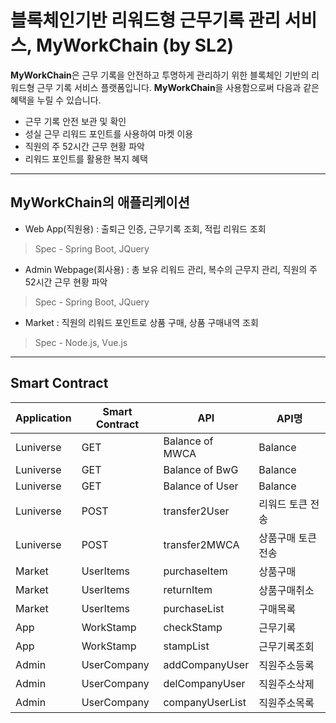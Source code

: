 # 블록체인기반 리워드형 근무기록 관리 서비스, MyWorkChain (by SL2)
**MyWorkChain**은 근무 기록을 안전하고 투명하게 관리하기 위한 블록체인 기반의 리워드형 근무 기록 서비스 플랫폼입니다.
**MyWorkChain**을 사용함으로써 다음과 같은 혜택을 누릴 수 있습니다.
- 근무 기록 안전 보관 및 확인
- 성실 근무 리워드 포인트를  사용하여 마켓 이용
- 직원의 주 52시간 근무 현황 파악
- 리워드 포인트를 활용한 복지 혜택
---
## MyWorkChain의 애플리케이션
- Web App(직원용) : 출퇴근 인증, 근무기록 조회, 적립 리워드 조회
> Spec - Spring Boot, JQuery
- Admin Webpage(회사용) : 총 보유 리워드 관리, 복수의 근무지 관리, 직원의 주 52시간 근무 현황 파악
> Spec - Spring Boot, JQuery
- Market : 직원의 리워드 포인트로 상품 구매, 상품 구매내역 조회
> Spec - Node.js, Vue.js

---

## Smart Contract

| Application | Smart Contract | API                | API명              |
|-------------|----------------|--------------------|--------------------|
| Luniverse   | GET            | Balance of MWCA    | Balance   |
| Luniverse   | GET            | Balance of BwG     | Balance                   |
| Luniverse   | GET            | Balance of User |    Balance                |
| Luniverse   | POST           | transfer2User      | 리워드 토큰 전송   |
| Luniverse   | POST           | transfer2MWCA      | 상품구매 토큰 전송 |
| Market      | UserItems      | purchaseItem       | 상품구매           |
| Market      | UserItems      | returnItem         | 상품구매취소       |
| Market      | UserItems      | purchaseList       | 구매목록           |
| App         | WorkStamp      | checkStamp         | 근무기록           |
| App         | WorkStamp      | stampList          | 근무기록조회       |
| Admin       | UserCompany    | addCompanyUser     | 직원주소등록       |
| Admin       | UserCompany    | delCompanyUser     | 직원주소삭제       |
| Admin       | UserCompany    | companyUserList     | 직원주소목록       |
